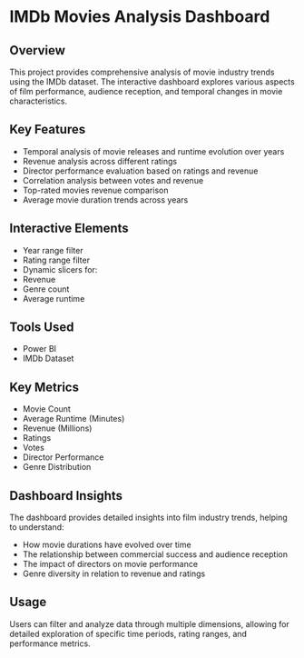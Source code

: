 # IMDb Movies Analysis Dashboard

## Overview
This project provides comprehensive analysis of movie industry trends using the IMDb dataset. The interactive dashboard explores various aspects of film performance, audience reception, and temporal changes in movie characteristics.

## Key Features
- Temporal analysis of movie releases and runtime evolution over years
- Revenue analysis across different ratings
- Director performance evaluation based on ratings and revenue
- Correlation analysis between votes and revenue
- Top-rated movies revenue comparison
- Average movie duration trends across years

## Interactive Elements
- Year range filter
- Rating range filter
- Dynamic slicers for:
 - Revenue
 - Genre count
 - Average runtime

## Tools Used
- Power BI
- IMDb Dataset

## Key Metrics
- Movie Count
- Average Runtime (Minutes)
- Revenue (Millions)
- Ratings
- Votes
- Director Performance
- Genre Distribution

## Dashboard Insights
The dashboard provides detailed insights into film industry trends, helping to understand:
- How movie durations have evolved over time
- The relationship between commercial success and audience reception
- The impact of directors on movie performance
- Genre diversity in relation to revenue and ratings

## Usage
Users can filter and analyze data through multiple dimensions, allowing for detailed exploration of specific time periods, rating ranges, and performance metrics.
